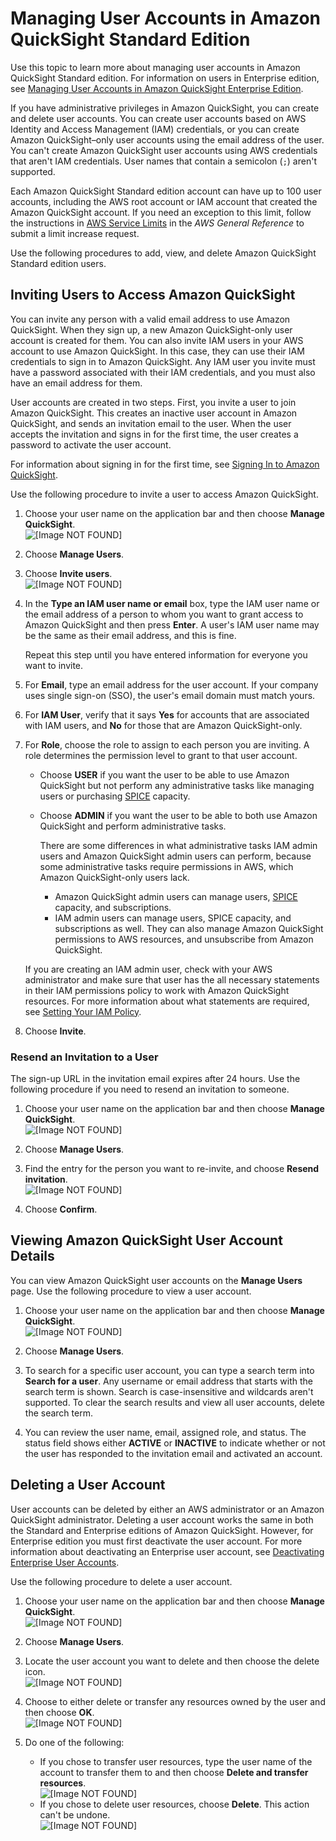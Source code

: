 # Managing User Accounts in Amazon QuickSight Standard Edition<a name="managing-users"></a>

Use this topic to learn more about managing user accounts in Amazon QuickSight Standard edition\. For information on users in Enterprise edition, see [Managing User Accounts in Amazon QuickSight Enterprise Edition](managing-users-enterprise.md)\.

If you have administrative privileges in Amazon QuickSight, you can create and delete user accounts\. You can create user accounts based on AWS Identity and Access Management \(IAM\) credentials, or you can create Amazon QuickSight–only user accounts using the email address of the user\. You can't create Amazon QuickSight user accounts using AWS credentials that aren't IAM credentials\. User names that contain a semicolon \(` ; `\) aren't supported\.

Each Amazon QuickSight Standard edition account can have up to 100 user accounts, including the AWS root account or IAM account that created the Amazon QuickSight account\. If you need an exception to this limit, follow the instructions in [AWS Service Limits](http://docs.aws.amazon.com/general/latest/gr/aws_service_limits.html) in the *AWS General Reference* to submit a limit increase request\.

Use the following procedures to add, view, and delete Amazon QuickSight Standard edition users\. 

## Inviting Users to Access Amazon QuickSight<a name="inviting-users"></a>

You can invite any person with a valid email address to use Amazon QuickSight\. When they sign up, a new Amazon QuickSight\-only user account is created for them\. You can also invite IAM users in your AWS account to use Amazon QuickSight\. In this case, they can use their IAM credentials to sign in to Amazon QuickSight\. Any IAM user you invite must have a password associated with their IAM credentials, and you must also have an email address for them\. 

User accounts are created in two steps\. First, you invite a user to join Amazon QuickSight\. This creates an inactive user account in Amazon QuickSight, and sends an invitation email to the user\. When the user accepts the invitation and signs in for the first time, the user creates a password to activate the user account\.

For information about signing in for the first time, see [Signing In to Amazon QuickSight](signing-in.md)\.

Use the following procedure to invite a user to access Amazon QuickSight\.

1. Choose your user name on the application bar and then choose **Manage QuickSight**\.  
![\[Image NOT FOUND\]](http://docs.aws.amazon.com/quicksight/latest/user/images/admin-menu.png)

1. Choose **Manage Users**\.

1. Choose **Invite users**\.  
![\[Image NOT FOUND\]](http://docs.aws.amazon.com/quicksight/latest/user/images/invite-users.png)

1. In the **Type an IAM user name or email** box, type the IAM user name or the email address of a person to whom you want to grant access to Amazon QuickSight and then press **Enter**\. A user's IAM user name may be the same as their email address, and this is fine\.

   Repeat this step until you have entered information for everyone you want to invite\.

1. For **Email**, type an email address for the user account\. If your company uses single sign\-on \(SSO\), the user's email domain must match yours\.

1. For **IAM User**, verify that it says **Yes** for accounts that are associated with IAM users, and **No** for those that are Amazon QuickSight\-only\.

1. For **Role**, choose the role to assign to each person you are inviting\. A role determines the permission level to grant to that user account\.
   + Choose **USER** if you want the user to be able to use Amazon QuickSight but not perform any administrative tasks like managing users or purchasing [SPICE](welcome.md#spice) capacity\.
   + Choose **ADMIN** if you want the user to be able to both use Amazon QuickSight and perform administrative tasks\.

     There are some differences in what administrative tasks IAM admin users and Amazon QuickSight admin users can perform, because some administrative tasks require permissions in AWS, which Amazon QuickSight\-only users lack\.
     + Amazon QuickSight admin users can manage users, [SPICE](welcome.md#spice) capacity, and subscriptions\. 
     + IAM admin users can manage users, SPICE capacity, and subscriptions as well\. They can also manage Amazon QuickSight permissions to AWS resources, and unsubscribe from Amazon QuickSight\.

   If you are creating an IAM admin user, check with your AWS administrator and make sure that user has the all necessary statements in their IAM permissions policy to work with Amazon QuickSight resources\. For more information about what statements are required, see [Setting Your IAM Policy](set-iam-policy.md)\.

1. Choose **Invite**\.

### Resend an Invitation to a User<a name="resend-invitation"></a>

The sign\-up URL in the invitation email expires after 24 hours\. Use the following procedure if you need to resend an invitation to someone\.

1. Choose your user name on the application bar and then choose **Manage QuickSight**\.  
![\[Image NOT FOUND\]](http://docs.aws.amazon.com/quicksight/latest/user/images/admin-menu.png)

1. Choose **Manage Users**\.

1. Find the entry for the person you want to re\-invite, and choose **Resend invitation**\.  
![\[Image NOT FOUND\]](http://docs.aws.amazon.com/quicksight/latest/user/images/resend-email.png)

1. Choose **Confirm**\.

## Viewing Amazon QuickSight User Account Details<a name="view-user-accounts"></a>

You can view Amazon QuickSight user accounts on the **Manage Users** page\. Use the following procedure to view a user account\.

1. Choose your user name on the application bar and then choose **Manage QuickSight**\.  
![\[Image NOT FOUND\]](http://docs.aws.amazon.com/quicksight/latest/user/images/admin-menu.png)

1. Choose **Manage Users**\.

1. To search for a specific user account, you can type a search term into **Search for a user**\. Any username or email address that starts with the search term is shown\. Search is case\-insensitive and wildcards aren't supported\. To clear the search results and view all user accounts, delete the search term\.

1. You can review the user name, email, assigned role, and status\. The status field shows either **ACTIVE** or **INACTIVE** to indicate whether or not the user has responded to the invitation email and activated an account\.

## Deleting a User Account<a name="delete-a-user-account"></a>

User accounts can be deleted by either an AWS administrator or an Amazon QuickSight administrator\. Deleting a user account works the same in both the Standard and Enterprise editions of Amazon QuickSight\. However, for Enterprise edition you must first deactivate the user account\. For more information about deactivating an Enterprise user account, see [Deactivating Enterprise User Accounts](managing-users-enterprise.md#deactivate-user-groups-enterprise)\.

Use the following procedure to delete a user account\. 

1. Choose your user name on the application bar and then choose **Manage QuickSight**\.  
![\[Image NOT FOUND\]](http://docs.aws.amazon.com/quicksight/latest/user/images/admin-menu.png)

1. Choose **Manage Users**\.

1. Locate the user account you want to delete and then choose the delete icon\.  
![\[Image NOT FOUND\]](http://docs.aws.amazon.com/quicksight/latest/user/images/delete-user.png)

1. Choose to either delete or transfer any resources owned by the user and then choose **OK**\.  
![\[Image NOT FOUND\]](http://docs.aws.amazon.com/quicksight/latest/user/images/xfer-user1.png)

1. Do one of the following:
   + If you chose to transfer user resources, type the user name of the account to transfer them to and then choose **Delete and transfer resources**\.  
![\[Image NOT FOUND\]](http://docs.aws.amazon.com/quicksight/latest/user/images/xfer-user2.png)
   + If you chose to delete user resources, choose **Delete**\. This action can't be undone\.  
![\[Image NOT FOUND\]](http://docs.aws.amazon.com/quicksight/latest/user/images/xfer-user3.png)
